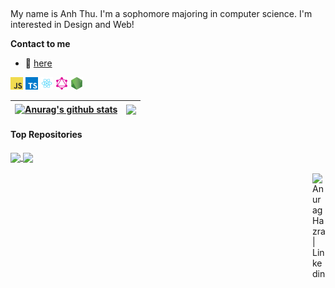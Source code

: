 <p align="center"><a href="https://thuttat.github.io"><alt="Hi, Welcome to my Page!"></a></p>

<br />

My name is Anh Thu. I'm a sophomore majoring in computer science. I'm interested in Design and Web!

**Contact to me**

- 📩 [here](anhthu.ttath@gmail.com)

<code><img height="20" alt="javascript" src="https://raw.githubusercontent.com/github/explore/80688e429a7d4ef2fca1e82350fe8e3517d3494d/topics/javascript/javascript.png"></code>
<code><img height="20" alt="typescript" src="https://raw.githubusercontent.com/github/explore/80688e429a7d4ef2fca1e82350fe8e3517d3494d/topics/typescript/typescript.png"></code>
<code><img height="20" alt="react" src="https://raw.githubusercontent.com/github/explore/80688e429a7d4ef2fca1e82350fe8e3517d3494d/topics/react/react.png"></code>
<code><img height="20" alt="graphql" src="https://raw.githubusercontent.com/github/explore/5c058a388828bb5fde0bcafd4bc867b5bb3f26f3/topics/graphql/graphql.png"></code>
<code><img height="20" alt="nodejs" src="https://raw.githubusercontent.com/github/explore/80688e429a7d4ef2fca1e82350fe8e3517d3494d/topics/nodejs/nodejs.png"></code>    


| <a href="https://github.com/anuraghazra/github-readme-stats"><img align="center" src="https://github-readme-stats.vercel.app/api?username=anuraghazra&show_icons=true&include_all_commits=true&theme=buefy&hide_border=true" alt="Anurag's github stats" /></a> | <a href="https://github.com/thuttat/github-readme-stats"><img align="center" src="https://github-readme-stats.vercel.app/api/top-langs/?username=anuraghazra&layout=compact&theme=buefy&hide_border=true" /></a> |
| ------------- | ------------- |

#### Top Repositories


<a href="https://github.com/thuttat/github-readme-stats">
  <img align="center" src="https://github-readme-stats.vercel.app/api/pin/?username=thuttat&repo=github-readme-stats&theme=buefy" />
</a>
<a href="https://github.com/thuttat/thuttat.github.io">
  <img align="center" src="https://github-readme-stats.vercel.app/api/pin/?username=thuttat&repo=thuttat.github.io&theme=buefy" />
</a>

<br />
<br />

<a href="www.linkedin.com/in/trịnh-thị-anh-thư">
  <img align="right" alt="Anurag Hazra | Linkedin" width="21px" src="https://raw.githubusercontent.com/anuraghazra/anuraghazra/master/assets/linkedin.svg" />
</a>
